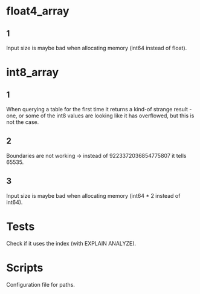 # float4_array

## 1

Input size is maybe bad when allocating memory (int64 instead of float).

# int8_array

## 1

When querying a table for the first time it returns a kind-of strange result - one, or some of the int8 values are looking like it has overflowed, but this is not the case.

## 2

Boundaries are not working -> instead of 9223372036854775807 it tells 65535.

## 3

Input size is maybe bad when allocating memory (int64 * 2 instead of int64).

# Tests

Check if it uses the index (with EXPLAIN ANALYZE).

# Scripts

Configuration file for paths.

